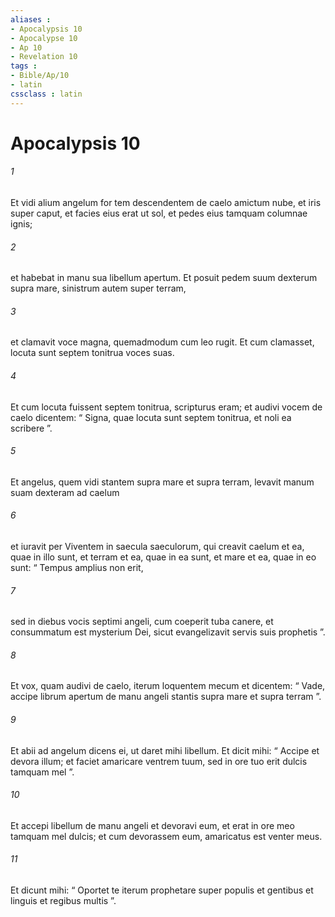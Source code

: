 ```yaml
---
aliases : 
- Apocalypsis 10
- Apocalypse 10
- Ap 10
- Revelation 10
tags : 
- Bible/Ap/10
- latin
cssclass : latin
---
```


# Apocalypsis 10

###### 1
Et vidi alium angelum for tem descendentem de caelo amictum nube, et iris super caput, et facies eius erat ut sol, et pedes eius tamquam columnae ignis; 
###### 2
et habebat in manu sua libellum apertum. Et posuit pedem suum dexterum supra mare, sinistrum autem super terram, 
###### 3
et clamavit voce magna, quemadmodum cum leo rugit. Et cum clamasset, locuta sunt septem tonitrua voces suas. 
###### 4
Et cum locuta fuissent septem tonitrua, scripturus eram; et audivi vocem de caelo dicentem: “ Signa, quae locuta sunt septem tonitrua, et noli ea scribere ”.
###### 5
Et angelus, quem vidi stantem supra mare et supra terram, levavit manum suam dexteram ad caelum 
###### 6
et iuravit per Viventem in saecula saeculorum, qui creavit caelum et ea, quae in illo sunt, et terram et ea, quae in ea sunt, et mare et ea, quae in eo sunt: “ Tempus amplius non erit, 
###### 7
sed in diebus vocis septimi angeli, cum coeperit tuba canere, et consummatum est mysterium Dei, sicut evangelizavit servis suis prophetis ”.
###### 8
Et vox, quam audivi de caelo, iterum loquentem mecum et dicentem: “ Vade, accipe librum apertum de manu angeli stantis supra mare et supra terram ”. 
###### 9
Et abii ad angelum dicens ei, ut daret mihi libellum. Et dicit mihi: “ Accipe et devora illum; et faciet amaricare ventrem tuum, sed in ore tuo erit dulcis tamquam mel ”. 
###### 10
Et accepi libellum de manu angeli et devoravi eum, et erat in ore meo tamquam mel dulcis; et cum devorassem eum, amaricatus est venter meus. 
###### 11
Et dicunt mihi: “ Oportet te iterum prophetare super populis et gentibus et linguis et regibus multis ”.
